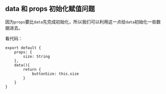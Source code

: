 ## data 和 props 初始化赋值问题

因为`props`要比`data`先完成初始化，所以我们可以利用这一点给`data`初始化一些数据进去。

看代码：

```
export default {
    props: {
        size: String
    },
    data(){
        return {
            buttonSize: this.size
        }
    }
}
```
